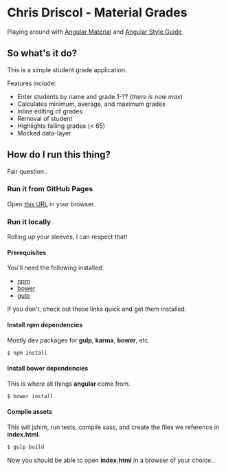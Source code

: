 # Chris Driscol - Material Grades
Playing around with [Angular Material](https://material.angularjs.org) and [Angular Style Guide](https://github.com/johnpapa/angular-styleguide).

## So what's it do?
This is a simple student grade application.  

Features include:
* Enter students by name and grade 1-?? (*there is now max*)
* Calculates minimum, average, and maximum grades
* Inline editing of grades
* Removal of student
* Highlights failing grades (< 65)
* Mocked data-layer

## How do I run this thing?
Fair question..

### Run it from GitHub Pages
Open [this URL](https://cdriscol.github.io/materialgrades) in your browser.

### Run it locally
Rolling up your sleeves, I can respect that!

#### Prerequisites
You'll need the following installed:
* [npm](https://github.com/npm/npm)
* [bower](http://bower.io/)
* [gulp](http://gulpjs.com/)

If you don't, check out those links quick and get them installed.


#### Install npm dependencies
Mostly dev packages for **gulp**, **karma**, **bower**, etc.
```bash
$ npm install
```

#### Install bower dependencies
This is where all things **angular** come from.
```bash
$ bower install
```

#### Compile assets
This will jshint, run tests, compile sass, and create the files we reference in **index.html**.
```bash
$ gulp build
```

Now you should be able to open **index.html** in a browser of your choice..